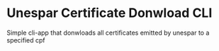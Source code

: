 # Unespar Certificate Donwload CLI
Simple cli-app that donwloads all certificates emitted by unespar to a specified cpf
